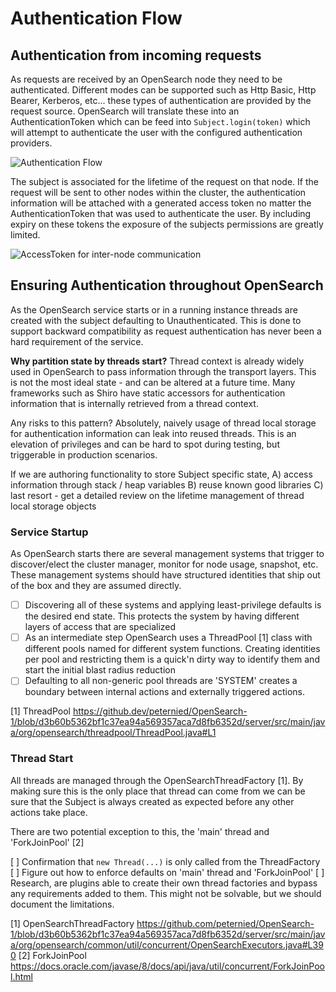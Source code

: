 # Authentication Flow

## Authentication from incoming requests

As requests are received by an OpenSearch node they need to be authenticated.  Different modes can be supported such as Http Basic, Http Bearer, Kerberos, etc... these types of authentication are provided by the request source.  OpenSearch will translate these into an AuthenticationToken which can be feed into `Subject.login(token)` which will attempt to authenticate the user with the configured authentication providers.

![Authentication Flow](https://user-images.githubusercontent.com/2754967/202580793-9aab17e0-9645-4216-bcee-efddc932940a.PNG)

The subject is associated for the lifetime of the request on that node.  If the request will be sent to other nodes within the cluster, the authentication information will be attached with a generated access token no matter the AuthenticationToken that was used to authenticate the user.  By including expiry on these tokens the exposure of the subjects permissions are greatly limited.

![AccessToken for inter-node communication](https://user-images.githubusercontent.com/2754967/202580773-9b0ab15f-834c-45dc-9faf-48e6b832f85e.PNG)

## Ensuring Authentication throughout OpenSearch

As the OpenSearch service starts or in a running instance threads are created with the subject defaulting to Unauthenticated.  This is done to support backward compatibility as request authentication has never been a hard requirement of the service.

**Why partition state by threads start?**
Thread context is already widely used in OpenSearch to pass information through the transport layers.  This is not the most ideal state - and can be altered at a future time.  Many frameworks such as Shiro have static accessors for authentication information that is internally retrieved from a thread context.

Any risks to this pattern?  Absolutely, naively usage of thread local storage for authentication information can leak into reused threads.  This is an elevation of privileges and can be hard to spot during testing, but triggerable in production scenarios.

If we are authoring functionality to store Subject specific state, A) access information through stack / heap variables B) reuse known good libraries C) last resort - get a detailed review on the lifetime management of thread local storage objects

### Service Startup
As OpenSearch starts there are several management systems that trigger to discover/elect the cluster manager, monitor for node usage, snapshot, etc.  These management systems should have structured identities that ship out of the box and they are assumed directly.

- [ ] Discovering all of these systems and applying least-privilege defaults is the desired end state.  This protects the system by having different layers of access that are specialized
- [ ] As an intermediate step OpenSearch uses a ThreadPool [1] class with different pools named for different system functions.  Creating identities per pool and restricting them is a quick'n dirty way to identify them and start the initial blast radius reduction
- [ ] Defaulting to all non-generic pool threads are 'SYSTEM' creates a boundary between internal actions and externally triggered actions.

[1] ThreadPool https://github.dev/peternied/OpenSearch-1/blob/d3b60b5362bf1c37ea94a569357aca7d8fb6352d/server/src/main/java/org/opensearch/threadpool/ThreadPool.java#L1

### Thread Start
All threads are managed through the OpenSearchThreadFactory [1].  By making sure this is the only place that thread can come from we can be sure that the Subject is always created as expected before any other actions take place.

There are two potential exception to this, the 'main' thread and 'ForkJoinPool' [2]

[ ] Confirmation that `new Thread(...)` is only called from the ThreadFactory
[ ] Figure out how to enforce defaults on 'main' thread and 'ForkJoinPool'
[ ] Research, are plugins able to create their own thread factories and bypass any requirements added to them.  This might not be solvable, but we should document the limitations.

[1] OpenSearchThreadFactory https://github.com/peternied/OpenSearch-1/blob/d3b60b5362bf1c37ea94a569357aca7d8fb6352d/server/src/main/java/org/opensearch/common/util/concurrent/OpenSearchExecutors.java#L390
[2] ForkJoinPool https://docs.oracle.com/javase/8/docs/api/java/util/concurrent/ForkJoinPool.html
